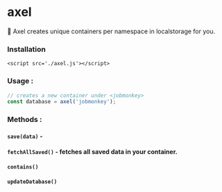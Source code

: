 # axel
:frog: Axel creates unique containers per namespace in localstorage for you.


### Installation
`<script src='./axel.js'></script>`

### Usage :
```js
// creates a new container under <jobmonkey>
const database = axel('jobmonkey'); 
```
### Methods :

#### `save(data)` -
#### `fetchAllSaved()` - fetches all saved data in your container.
#### `contains()`
#### `updateDatabase()`
